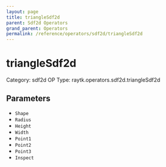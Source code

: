 ```yaml
---
layout: page
title: triangleSdf2d
parent: Sdf2d Operators
grand_parent: Operators
permalink: /reference/operators/sdf2d/triangleSdf2d
---
```


# triangleSdf2d

Category: sdf2d
OP Type: raytk.operators.sdf2d.triangleSdf2d



## Parameters

* `Shape`
* `Radius`
* `Height`
* `Width`
* `Point1`
* `Point2`
* `Point3`
* `Inspect`
